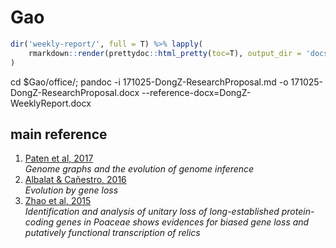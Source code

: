 # Gao

```r
dir('weekly-report/', full = T) %>% lapply(
    rmarkdown::render(prettydoc::html_pretty(toc=T), output_dir = 'docs/weekly-report/')
)
```

cd $Gao/office/; pandoc -i 171025-DongZ-ResearchProposal.md -o 171025-DongZ-ResearchProposal.docx --reference-docx=DongZ-WeeklyReport.docx

## main reference

1. [Paten et al, 2017](https://dx.doi.org/10.1101/gr.214155.116)  
   _Genome graphs and the evolution of genome inference_
1. [Albalat & Cañestro, 2016](https://doi.org/10.1038/nrg.2016.39)  
   _Evolution by gene loss_
1. [Zhao et al, 2015](https://doi.org/10.1186/s12862-015-0345-x)  
   _Identification and analysis of unitary loss of long-established protein-coding genes in Poaceae shows evidences for biased gene loss and putatively functional transcription of relics_



